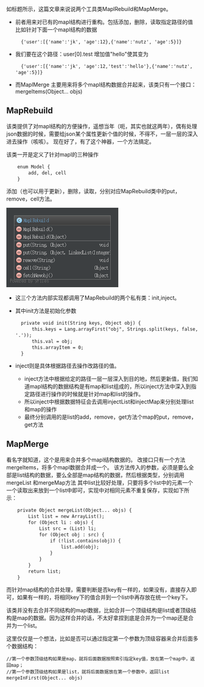 如标题所示，这篇文章来说说两个工具类MaplRebuild和MapMerge。
- 前者用来对已有的mapl结构进行重构。包括添加，删除，读取指定路径的值 比如针对下面一个mapl结构的数据
    
        {'user':[{'name':'jk', 'age':12},{'name':'nutz', 'age':5}]}
    
- 我们要在这个路径：user[0].test 增加值"hello"使其变为

        {'user':[{'name':'jk', 'age':12,'test':'hello'},{'name':'nutz', 'age':5}]}    

- 而MaplMerge 主要用来将多个mapl结构数据合并起来，该类只有一个接口：mergeItems(Object... objs)



## MapRebuild

该类提供了对mapl结构的方便操作，遥想当年（呃，其实也就这两年），偶有处理json数据的时候，需要给json某个属性更新个值的时候，不得不，一层一层的深入进去操作（咳咳）。
现在好了，有了这个神器，一个方法搞定。

该类一开是定义了针对mapl的三种操作

        enum Model {
            add, del, cell
        }
添加（也可以用于更新），删除，读取，分别对应MapRebuild类中的put，remove，cell方法。

![maplrebuild_public_method](img/maplrebuild_public_method.png)

- 这三个方法内部实现都调用了MapRebuild的两个私有类：init,inject。   
- 其中init方法是初始化参数

        private void init(String keys, Object obj) {
            this.keys = Lang.arrayFirst("obj", Strings.split(keys, false, '.'));
            this.val = obj;
            this.arrayItem = 0;
        }
- inject则是具体根据路径去操作改路径的值。      
    - inject方法中根据给定的路径一层一层深入到目的地，然后更新值，我们知道mapl结构的数据结构是有map和list组成的，所以inject方法中深入到指定路径进行操作的时候就是针对map和list的操作。
    - 所以inject中根据数据特征会去调用injectList和injectMap来分别处理list和map的操作
    - 最终分别调用的是list的add，remove，get方法个map的put，remove，get方法


## MapMerge

看名字就知道，这个是用来合并多个mapl结构数据的。
改接口只有一个方法mergeItems，将多个mapl数据合并成一个。
该方法传入的参数，必须是要么全部是list结构的数据，要么全部是map结构的数据，然后根据类型，分别调用mergeList 和mergeMap方法
其中list比较好处理，只要将多个list中的元素一个一个读取出来放到一个list中即可，实现中对相同元素不重复保存，实现如下所示：

        private Object mergeList(Object... objs) {
            List list = new ArrayList();
            for (Object li : objs) {
                List src = (List) li;
                for (Object obj : src) {
                    if (!list.contains(obj)) {
                        list.add(obj);
                    }
                }
            }
            return list;
        }
 
而针对map结构的合并处理，需要判断是否key有一样的，如果没有，直接存入即可，如果有一样的，将相同key下的值合并到一个list中再存放在统一个key下。

该类并没有去合并不同结构的mapl数据，比如合并一个顶级结构是list或者顶级结构是map的数据。因为这样合并的话，不太好拿捏到底是合并为一个map还是合并为一个list。

这里仅仅是一个想法，比如是否可以通过指定第一个参数为顶级容器来合并后面多个数据结构：
   
    //第一个参数顶级结构如果是map，就将后面数据按照索引指定key值，放在第一个map中，返回map；
    //第一个参数顶级结构如果是list，就将后面数据放在第一个参数中，返回list
    mergeInFirst(Object... objs)

